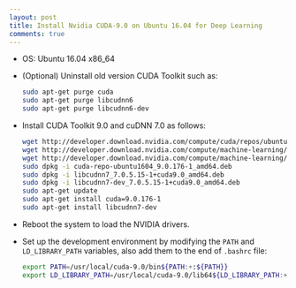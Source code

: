 ```yaml
---
layout: post
title: Install Nvidia CUDA-9.0 on Ubuntu 16.04 for Deep Learning
comments: true
---
```


* OS: Ubuntu 16.04 x86_64

* (Optional) Uninstall old version CUDA Toolkit such as:

  ```bash
  sudo apt-get purge cuda
  sudo apt-get purge libcudnn6
  sudo apt-get purge libcudnn6-dev
  ```

* Install CUDA Toolkit 9.0 and cuDNN 7.0 as follows:
  
  ```bash
  wget http://developer.download.nvidia.com/compute/cuda/repos/ubuntu1604/x86_64/cuda-repo-ubuntu1604_9.0.176-1_amd64.deb
  wget http://developer.download.nvidia.com/compute/machine-learning/repos/ubuntu1604/x86_64/libcudnn7_7.0.5.15-1+cuda9.0_amd64.deb
  wget http://developer.download.nvidia.com/compute/machine-learning/repos/ubuntu1604/x86_64/libcudnn7-dev_7.0.5.15-1+cuda9.0_amd64.deb
  sudo dpkg -i cuda-repo-ubuntu1604_9.0.176-1_amd64.deb
  sudo dpkg -i libcudnn7_7.0.5.15-1+cuda9.0_amd64.deb
  sudo dpkg -i libcudnn7-dev_7.0.5.15-1+cuda9.0_amd64.deb
  sudo apt-get update
  sudo apt-get install cuda=9.0.176-1
  sudo apt-get install libcudnn7-dev
  ```
  
* Reboot the system to load the NVIDIA drivers.
  
* Set up the development environment by modifying the `PATH` and `LD_LIBRARY_PATH` variables, also add them to the end of `.bashrc` file:
  ```bash
  export PATH=/usr/local/cuda-9.0/bin${PATH:+:${PATH}}
  export LD_LIBRARY_PATH=/usr/local/cuda-9.0/lib64${LD_LIBRARY_PATH:+:${LD_LIBRARY_PATH}}
  ```
